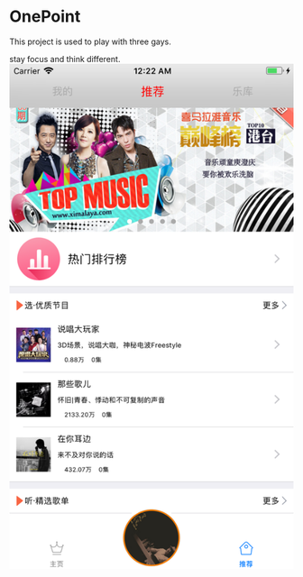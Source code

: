 # OnePoint

This project is used to play with three gays.

stay focus and think different.
![Image text](https://github.com/kent-william007/OnePoint/blob/dev1/img-storage/Simulator%20Screen%20Shot%20-%20iPhone%206s%20Plus%20-%202018-08-03%20at%2000.22.12.png
)
